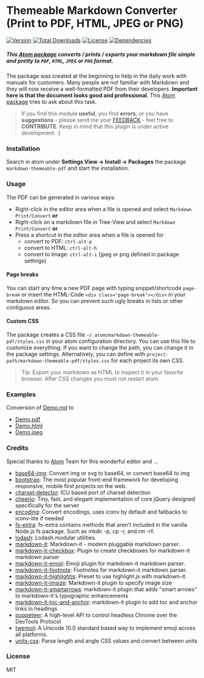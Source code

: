 Themeable Markdown Converter (Print to PDF, HTML, JPEG or PNG)
==============================================================

[![Version](https://img.shields.io/apm/v/markdown-themeable-pdf.svg)](https://github.com/cakebake/markdown-themeable-pdf/releases) [![Total Downloads](https://img.shields.io/apm/dm/markdown-themeable-pdf.svg)](https://atom.io/packages/markdown-themeable-pdf) [![License](https://img.shields.io/apm/l/markdown-themeable-pdf.svg)](https://github.com/cakebake/markdown-themeable-pdf/blob/master/package.json#L14) [![Dependencies](https://img.shields.io/david/cakebake/markdown-themeable-pdf.svg)](https://github.com/cakebake/markdown-themeable-pdf/blob/master/package.json#L18)

##### This [Atom package](https://atom.io/packages/markdown-themeable-pdf) converts / prints / exports your markdown file simple and pretty to `PDF`, `HTML`, `JPEG` or `PNG` format.

The package was created at the beginning to help in the daily work with manuals for customers. Many people are not familiar with Markdown and they will now receive a well-formatted PDF from their developers. **Important here is that the document looks good and professional**. This [Atom package](https://atom.io/packages/markdown-themeable-pdf) tries to ask about this task.

> If you find this module **useful**, you find **errors**, or you have **suggestions** - please send me your [FEEDBACK](https://github.com/cakebake/markdown-themeable-pdf/issues/new) - feel free to **CONTRIBUTE**. Keep in mind that this plugin is under active development. :)

### Installation

Search in atom under **Settings View -> Install -> Packages** the package `markdown-themeable-pdf` and start the installation.

### Usage

The PDF can be generated in various ways:

-	Right-click in the editor area when a file is opened and select `Markdown Print/Convert` **or**
-	Right-click on a markdown file in Tree-View and select `Markdown Print/Convert` **or**
-	Press a shortcut in the editor area when a file is opened for
	-	convert to PDF: `ctrl-alt-p`
	-	convert to HTML: `ctrl-alt-h`
	-	convert to Image: `ctrl-alt-i` (jpeg or png defined in package settings)

#### Page breaks

You can start any time a new PDF page with typing snippet/shortcode `page-break` or insert the HTML-Code `<div class="page-break"></div>` in your markdown editor. So you can prevent such ugly breaks in lists or other contiguous areas.

#### Custom CSS

The package creates a CSS file `~/.atom/markdown-themeable-pdf/styles.css` in your atom configuration directory. You can use this file to customize everything. If you want to change the path, you can change it in the package settings. Alternatively, you can define with `project-path/markdown-themeable-pdf/styles.css` for each project its own CSS.

> Tip: Export your markdown as HTML to inspect it in your favorite browser. After CSS changes you must not restart atom.

### Examples

Conversion of [Demo.md](https://github.com/cakebake/markdown-themeable-pdf/raw/rewrite/spec/markdown/Demo.md) to

-	[Demo.pdf](https://github.com/cakebake/markdown-themeable-pdf/raw/rewrite/spec/markdown/Demo.pdf)
-	[Demo.html](https://github.com/cakebake/markdown-themeable-pdf/raw/rewrite/spec/markdown/Demo.html)
-	[Demo.jpeg](https://github.com/cakebake/markdown-themeable-pdf/raw/rewrite/spec/markdown/Demo.jpeg)

### Credits

Special thanks to [Atom](https://atom.io/) Team for this wonderful editor and ...

-	[base64-img](https://ghub.io/base64-img): Convert img or svg to base64, or convert base64 to img
-	[bootstrap](https://ghub.io/bootstrap): The most popular front-end framework for developing responsive, mobile first projects on the web.
-	[charset-detector](https://ghub.io/charset-detector): ICU based port of charset detection
-	[cheerio](https://ghub.io/cheerio): Tiny, fast, and elegant implementation of core jQuery designed specifically for the server
-	[encoding](https://ghub.io/encoding): Convert encodings, uses iconv by default and fallbacks to iconv-lite if needed
-	[fs-extra](https://ghub.io/fs-extra): fs-extra contains methods that aren&#39;t included in the vanilla Node.js fs package. Such as mkdir -p, cp -r, and rm -rf.
-	[lodash](https://ghub.io/lodash): Lodash modular utilities.
-	[markdown-it](https://ghub.io/markdown-it): Markdown-it - modern pluggable markdown parser.
-	[markdown-it-checkbox](https://ghub.io/markdown-it-checkbox): Plugin to create checkboxes for markdown-it markdown parser
-	[markdown-it-emoji](https://ghub.io/markdown-it-emoji): Emoji plugin for markdown-it markdown parser.
-	[markdown-it-footnote](https://ghub.io/markdown-it-footnote): Footnotes for markdown-it markdown parser.
-	[markdown-it-highlightjs](https://ghub.io/markdown-it-highlightjs): Preset to use highlight.js with markdown-it.
-	[markdown-it-imsize](https://ghub.io/markdown-it-imsize): Markdown-it plugin to specify image size
-	[markdown-it-smartarrows](https://ghub.io/markdown-it-smartarrows): markdown-it plugin that adds &quot;smart arrows&quot; to markdown-it&#39;s typographic enhancements
-	[markdown-it-toc-and-anchor](https://ghub.io/markdown-it-toc-and-anchor): markdown-it plugin to add toc and anchor links in headings
-	[puppeteer](https://ghub.io/puppeteer): A high-level API to control headless Chrome over the DevTools Protocol
-	[twemoji](https://ghub.io/twemoji): A Unicode 10.0 standard based way to implement emoji across all platforms.
-	[units-css](https://ghub.io/units-css): Parse length and angle CSS values and convert between units

### License

MIT
